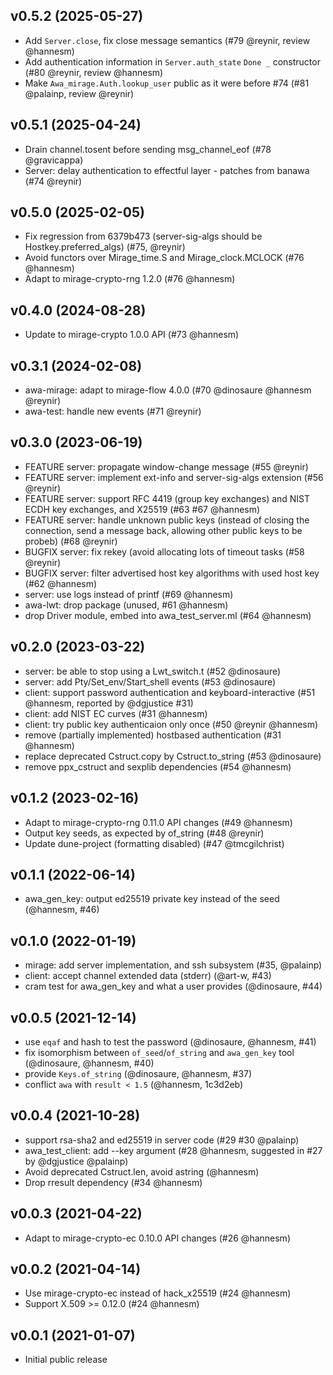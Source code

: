 ## v0.5.2 (2025-05-27)

* Add `Server.close`, fix close message semantics (#79 @reynir, review @hannesm)
* Add authentication information in `Server.auth_state` `Done _` constructor (#80 @reynir, review @hannesm)
* Make `Awa_mirage.Auth.lookup_user` public as it were before #74 (#81 @palainp, review @reynir)

## v0.5.1 (2025-04-24)

* Drain channel.tosent before sending msg_channel_eof (#78 @gravicappa)
* Server: delay authentication to effectful layer - patches from banawa
  (#74 @reynir)

## v0.5.0 (2025-02-05)

* Fix regression from 6379b473 (server-sig-algs should be Hostkey.preferred_algs)
  (#75, @reynir)
* Avoid functors over Mirage_time.S and Mirage_clock.MCLOCK (#76 @hannesm)
* Adapt to mirage-crypto-rng 1.2.0 (#76 @hannesm)

## v0.4.0 (2024-08-28)

* Update to mirage-crypto 1.0.0 API (#73 @hannesm)

## v0.3.1 (2024-02-08)

* awa-mirage: adapt to mirage-flow 4.0.0 (#70 @dinosaure @hannesm @reynir)
* awa-test: handle new events (#71 @reynir)

## v0.3.0 (2023-06-19)

* FEATURE server: propagate window-change message (#55 @reynir)
* FEATURE server: implement ext-info and server-sig-algs extension (#56 @reynir)
* FEATURE server: support RFC 4419 (group key exchanges) and NIST ECDH key
  exchanges, and X25519 (#63 #67 @hannesm)
* FEATURE server: handle unknown public keys (instead of closing the connection,
  send a message back, allowing other public keys to be probeb) (#68 @reynir)
* BUGFIX server: fix rekey (avoid allocating lots of timeout tasks (#58 @reynir)
* BUGFIX server: filter advertised host key algorithms with used host key
  (#62 @hannesm)
* server: use logs instead of printf (#69 @hannesm)
* awa-lwt: drop package (unused, #61 @hannesm)
* drop Driver module, embed into awa_test_server.ml (#64 @hannesm)

## v0.2.0 (2023-03-22)

* server: be able to stop using a Lwt_switch.t (#52 @dinosaure)
* server: add Pty/Set_env/Start_shell events (#53 @dinosaure)
* client: support password authentication and keyboard-interactive (#51
  @hannesm, reported by @dgjustice #31)
* client: add NIST EC curves (#31 @hannesm)
* client: try public key authenticaion only once (#50 @reynir @hannesm)
* remove (partially implemented) hostbased authentication (#31 @hannesm)
* replace deprecated Cstruct.copy by Cstruct.to_string (#53 @dinosaure)
* remove ppx_cstruct and sexplib dependencies (#54 @hannesm)

## v0.1.2 (2023-02-16)

* Adapt to mirage-crypto-rng 0.11.0 API changes (#49 @hannesm)
* Output key seeds, as expected by of_string (#48 @reynir)
* Update dune-project (formatting disabled) (#47 @tmcgilchrist)

## v0.1.1 (2022-06-14)

* awa_gen_key: output ed25519 private key instead of the seed (@hannesm, #46)

## v0.1.0 (2022-01-19)

* mirage: add server implementation, and ssh subsystem (#35, @palainp)
* client: accept channel extended data (stderr) (@art-w, #43)
* cram test for awa_gen_key and what a user provides (@dinosaure, #44)

## v0.0.5 (2021-12-14)

* use `eqaf` and hash to test the password (@dinosaure, @hannesm, #41)
* fix isomorphism between `of_seed`/`of_string` and `awa_gen_key` tool (@dinosaure, @hannesm, #40)
* provide `Keys.of_string` (@dinosaure, @hannesm, #37)
* conflict `awa` with `result < 1.5` (@hannesm, 1c3d2eb)

## v0.0.4 (2021-10-28)

* support rsa-sha2 and ed25519 in server code (#29 #30 @palainp)
* awa_test_client: add --key argument (#28 @hannesm, suggested in #27 by
  @dgjustice @palainp)
* Avoid deprecated Cstruct.len, avoid astring (@hannesm)
* Drop rresult dependency (#34 @hannesm)

## v0.0.3 (2021-04-22)

* Adapt to mirage-crypto-ec 0.10.0 API changes (#26 @hannesm)

## v0.0.2 (2021-04-14)

* Use mirage-crypto-ec instead of hack_x25519 (#24 @hannesm)
* Support X.509 >= 0.12.0 (#24 @hannesm)

## v0.0.1 (2021-01-07)

* Initial public release
